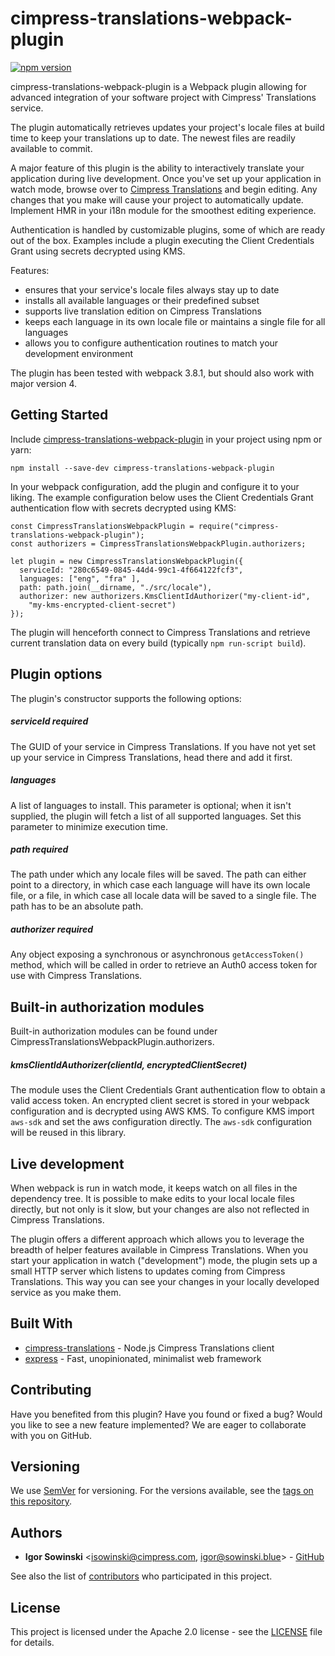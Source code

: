 # cimpress-translations-webpack-plugin

[![npm version](https://badge.fury.io/js/cimpress-translations-webpack-plugin.svg)](https://badge.fury.io/js/cimpress-translations-webpack-plugin)

cimpress-translations-webpack-plugin is a Webpack plugin allowing for advanced integration of your software project with Cimpress' Translations service.

The plugin automatically retrieves updates your project's locale files at build time to keep your translations up to date. The newest files are readily available to commit.

A major feature of this plugin is the ability to interactively translate your application during live development. Once you've set up your application in watch mode, browse over to [Cimpress Translations](https://translations.cimpress.io) and begin editing. Any changes that you make will cause your project to automatically update. Implement HMR in your i18n module for the smoothest editing experience.

Authentication is handled by customizable plugins, some of which are ready out of the box. Examples include a plugin executing the Client Credentials Grant using secrets decrypted using KMS.

Features:
- ensures that your service's locale files always stay up to date
- installs all available languages or their predefined subset
- supports live translation edition on Cimpress Translations
- keeps each language in its own locale file or maintains a single file for all languages
- allows you to configure authentication routines to match your development environment

The plugin has been tested with webpack 3.8.1, but should also work with major version 4.

## Getting Started

Include [cimpress-translations-webpack-plugin](https://www.npmjs.com/package/cimpress-translations-webpack-plugin) in your project using npm or yarn:
```
npm install --save-dev cimpress-translations-webpack-plugin
```

In your webpack configuration, add the plugin and configure it to your liking. The example configuration below uses the Client Credentials Grant authentication flow with secrets decrypted using KMS:

```
const CimpressTranslationsWebpackPlugin = require("cimpress-translations-webpack-plugin");
const authorizers = CimpressTranslationsWebpackPlugin.authorizers;

let plugin = new CimpressTranslationsWebpackPlugin({
  serviceId: "280c6549-0845-44d4-99c1-4f664122fcf3",
  languages: ["eng", "fra" ],
  path: path.join(__dirname, "./src/locale"),
  authorizer: new authorizers.KmsClientIdAuthorizer("my-client-id",
    "my-kms-encrypted-client-secret")
});
```

The plugin will henceforth connect to Cimpress Translations and retrieve current translation data on every build (typically `npm run-script build`).

## Plugin options

The plugin's constructor supports the following options:

##### serviceId *required*

The GUID of your service in Cimpress Translations. If you have not yet set up your service in Cimpress Translations, head there and add it first.

##### languages

A list of languages to install. This parameter is optional; when it isn't supplied, the plugin will fetch a list of all supported languages. Set this parameter to minimize execution time.

##### path *required*

The path under which any locale files will be saved. The path can either point to a directory, in which case each language will have its own locale file, or a file, in which case all locale data will be saved to a single file. The path has to be an absolute path.

##### authorizer *required*

Any object exposing a synchronous or asynchronous `getAccessToken()` method, which will be called in order to retrieve an Auth0 access token for use with Cimpress Translations.

## Built-in authorization modules

Built-in authorization modules can be found under CimpressTranslationsWebpackPlugin.authorizers.

##### kmsClientIdAuthorizer(clientId, encryptedClientSecret)

The module uses the Client Credentials Grant authentication flow to obtain a valid access token. An encrypted client secret is stored in your webpack configuration and is decrypted using AWS KMS.  To configure KMS import `aws-sdk` and set the aws configuration directly. The `aws-sdk` configuration will be reused in this library.

## Live development

When webpack is run in watch mode, it keeps watch on all files in the dependency tree. It is possible to make edits to your local locale files directly, but not only is it slow, but your changes are also not reflected in Cimpress Translations.

The plugin offers a different approach which allows you to leverage the breadth of helper features available in Cimpress Translations. When you start your application in watch ("development") mode, the plugin sets up a small HTTP server which listens to updates coming from Cimpress Translations. This way you can see your changes in your locally developed service as you make them.

## Built With

 * [cimpress-translations](https://github.com/Cimpress/cimpress-translations) - Node.js Cimpress Translations client
 * [express](https://github.com/expressjs/express) - Fast, unopinionated, minimalist web framework

## Contributing

Have you benefited from this plugin? Have you found or fixed a bug? Would you like to see a new feature implemented? We are eager to collaborate with you on GitHub.

## Versioning

We use [SemVer](http://semver.org/) for versioning. For the versions available, see the [tags on this repository](https://github.com/your/project/tags).

## Authors

 * **Igor Sowinski** <[isowinski@cimpress.com](mailto:isowinski@cimpress.com), [igor@sowinski.blue](mailto:igor@sowinski.blue)> - [GitHub](https://github.com/Igrom)

 See also the list of [contributors](https://github.com/Cimpress/cimpress-translations/graphs/contributors) who participated in this project.

## License

This project is licensed under the Apache 2.0 license - see the [LICENSE](LICENSE) file for details.
